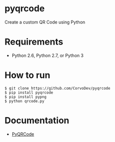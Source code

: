 # pyqrcode
Create a custom QR Code using Python

# Requirements
- Python 2.6, Python 2.7, or Python 3

# How to run
```
$ git clone https://github.com/CorvoDev/pyqrcode
$ pip install pyqrcode
$ pip install pypng
$ python qrcode.py
```

# Documentation
- [PyQRCode](https://pythonhosted.org/PyQRCode/)
